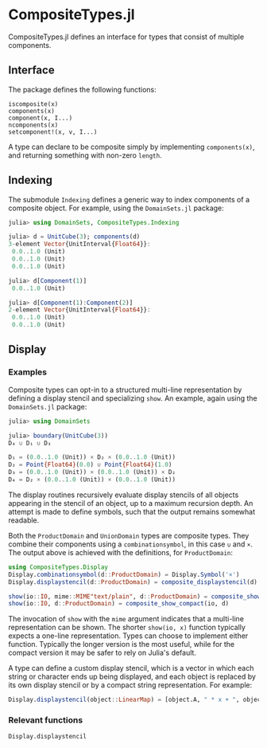 # CompositeTypes.jl

CompositeTypes.jl defines an interface for types that consist of multiple components.

## Interface

The package defines the following functions:
```@docs; canonical=false
iscomposite(x)
components(x)
component(x, I...)
ncomponents(x)
setcomponent!(x, v, I...)
```

A type can declare to be composite simply by implementing `components(x)`, and
returning something with non-zero `length`.

## Indexing

The submodule `Indexing` defines a generic way to index components of a
composite object. For example, using the `DomainSets.jl` package:
```julia
julia> using DomainSets, CompositeTypes.Indexing

julia> d = UnitCube(3); components(d)
3-element Vector{UnitInterval{Float64}}:
 0.0..1.0 (Unit)
 0.0..1.0 (Unit)
 0.0..1.0 (Unit)

julia> d[Component(1)]
 0.0..1.0 (Unit)

julia> d[Component(1):Component(2)]
2-element Vector{UnitInterval{Float64}}:
 0.0..1.0 (Unit)
 0.0..1.0 (Unit)
```

## Display

### Examples

Composite types can opt-in to a structured multi-line representation by
defining a display stencil and specializing `show`. An example, again using
the `DomainSets.jl` package:
```julia
julia> using DomainSets

julia> boundary(UnitCube(3))
D₄ ∪ D₁ ∪ D₃

D₁ = (0.0..1.0 (Unit)) × D₂ × (0.0..1.0 (Unit))
D₂ = Point{Float64}(0.0) ∪ Point{Float64}(1.0)
D₃ = (0.0..1.0 (Unit)) × (0.0..1.0 (Unit)) × D₂
D₄ = D₂ × (0.0..1.0 (Unit)) × (0.0..1.0 (Unit))
```
The display routines recursively evaluate display stencils of all objects
appearing in the stencil of an object, up to a maximum recursion depth. An
attempt is made to define symbols, such that the output remains somewhat
readable.

Both the `ProductDomain` and `UnionDomain` types are composite types. They
combine their components using a `combinationsymbol`, in this case `∪` and `×`.
The output above is achieved with the definitions, for `ProductDomain`:
```julia
using CompositeTypes.Display
Display.combinationsymbol(d::ProductDomain) = Display.Symbol('×')
Display.displaystencil(d::ProductDomain) = composite_displaystencil(d)

show(io::IO, mime::MIME"text/plain", d::ProductDomain) = composite_show(io, mime, d)
show(io::IO, d::ProductDomain) = composite_show_compact(io, d)
```
The invocation of `show` with the `mime` argument indicates that a multi-line
representation can be shown. The shorter `show(io, x)` function typically expects
a one-line representation. Types can choose to implement either function. Typically
the longer version is the most useful, while for the compact version it may be
safer to rely on Julia's default.

A type can define a custom display stencil, which is a vector in which each string
or character ends up being displayed, and each object is replaced by its own
display stencil or by a compact string representation. For example:
```julia
Display.displaystencil(object::LinearMap) = [object.A, " * x + ", object.b]
```

### Relevant functions

```@docs; canonical=false
Display.displaystencil
```
